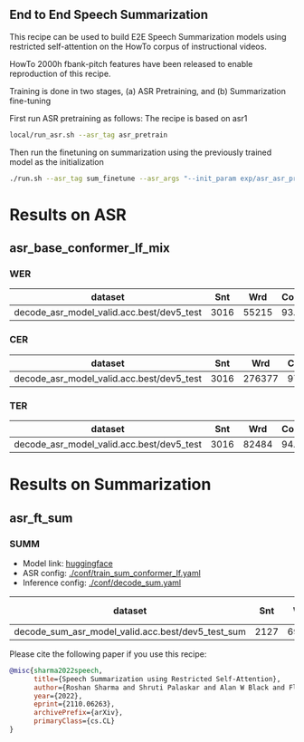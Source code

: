 ## End to End Speech Summarization

This recipe can be used to build E2E Speech Summarization models using restricted self-attention on the HowTo corpus of instructional videos. 

HowTo 2000h fbank-pitch features have been released to enable reproduction of this recipe. 

Training is done in two stages, (a) ASR Pretraining, and (b) Summarization fine-tuning

First run ASR pretraining as follows:
The recipe is based on asr1
```bash
local/run_asr.sh --asr_tag asr_pretrain
``` 
Then run the finetuning on summarization using the previously trained model as the initialization

```bash
./run.sh --asr_tag sum_finetune --asr_args "--init_param exp/asr_asr_pretrain/valid.acc.ave_10best.pth:::ctc"
```

# Results on ASR


## asr_base_conformer_lf_mix

### WER

|dataset|Snt|Wrd|Corr|Sub|Del|Ins|Err|S.Err|
|---|---|---|---|---|---|---|---|---|
|decode_asr_model_valid.acc.best/dev5_test|3016|55215|93.1|4.8|2.1|1.9|8.8|56.7|

### CER

|dataset|Snt|Wrd|Corr|Sub|Del|Ins|Err|S.Err|
|---|---|---|---|---|---|---|---|---|
|decode_asr_model_valid.acc.best/dev5_test|3016|276377|97.1|1.1|1.9|1.9|4.8|56.7|

### TER

|dataset|Snt|Wrd|Corr|Sub|Del|Ins|Err|S.Err|
|---|---|---|---|---|---|---|---|---|
|decode_asr_model_valid.acc.best/dev5_test|3016|82484|94.1|3.5|2.4|2.2|8.0|56.7|



# Results on Summarization

## asr_ft_sum
### SUMM
- Model link: [huggingface](https://huggingface.co/espnet/roshansh_how2_asr_raw_ft_sum_valid.acc)
- ASR config: [./conf/train_sum_conformer_lf.yaml](./conf/train_sum_conformer_lf.yaml)
- Inference config: [./conf/decode_sum.yaml](./conf/decode_sum.yaml)

|dataset|Snt|Wrd|ROUGE-1|ROUGE-2|ROUGE-L|METEOR|BERTScore|
|---|---|---|---|---|---|---|---|
|decode_sum_asr_model_valid.acc.best/dev5_test_sum|2127|69795|60.72|44.7|56.1|29.36|91.53|



Please cite the following paper if you use this recipe:
```Bibtex
@misc{sharma2022speech,
      title={Speech Summarization using Restricted Self-Attention}, 
      author={Roshan Sharma and Shruti Palaskar and Alan W Black and Florian Metze},
      year={2022},
      eprint={2110.06263},
      archivePrefix={arXiv},
      primaryClass={cs.CL}
}

```

